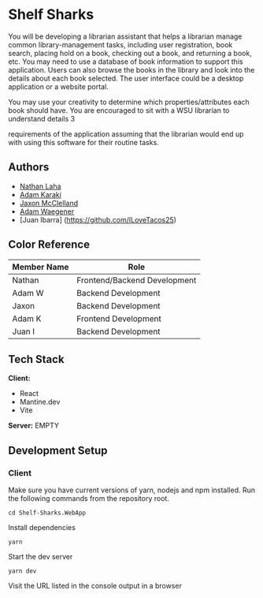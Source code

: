 # Shelf Sharks

You will be developing a librarian assistant that helps a librarian manage common
library-management tasks, including user registration, book search, placing hold on a
book, checking out a book, and returning a book, etc. You may need to use a database
of book information to support this application. Users can also browse the books in the
library and look into the details about each book selected. The user interface could be a
desktop application or a website portal.

You may use your creativity to determine which properties/attributes each book should
have. You are encouraged to sit with a WSU librarian to understand details
3

requirements of the application assuming that the librarian would end up with using this
software for their routine tasks.

## Authors

- [Nathan Laha](https://github.com/nlaha)
- [Adam Karaki](https://www.github.com/AdamKaraki)
- [Jaxon McClelland](https://www.github.com/jaxon-mcclelland)
- [Adam Waegener](https://github.com/CodeAjaxDM)
- [Juan Ibarra] (https://github.com/ILoveTacos25)

## Color Reference

| Member Name | Role                         |
| ----------- | -----                        |
| Nathan      | Frontend/Backend Development |
| Adam W      | Backend Development          |
| Jaxon       | Backend Development          |
| Adam K      | Frontend Development         |
| Juan I      | Backend Development          |

## Tech Stack

**Client:**

- React
- Mantine.dev
- Vite

**Server:** EMPTY

## Development Setup

### Client

Make sure you have current versions of yarn, nodejs and npm installed. Run the following commands from the repository root.

    cd Shelf-Sharks.WebApp

Install dependencies

    yarn

Start the dev server

    yarn dev

Visit the URL listed in the console output in a browser
